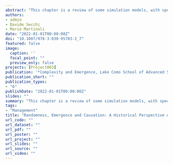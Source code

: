 ```yaml
---
abstract: "This chapter is a review of some simulation models, with special reference to social sciences. Three critical aspects are identified, i.e. randomness, emergence and causation, that may help understand the evolution and the main characteristics of these simulation models. Several examples illustrate the concepts of the paper."
authors:
- admin
- Davide Secchi
- Mario Martinoli
date: "2022-01-01T00:00:00Z"
doi: "10.1007/978-3-030-95703-2_7"
featured: false
image:
  caption: ''
  focal_point: ""
  preview_only: false
projects: [Project003]
publication: '*Complexity and Emergence, Lake Como School of Advanced Studies, Italy, July 22–27, 2018*, edited by S. Albeverio, E. Mastrogiacomo, E. Rosazza Gianin and S. Ugolini, Springer Proceedings in Mathematics & Statistics 383, Springer, pp. 163-195'
publication_short: ""
publication_types:
- "6"
publishDate: "2022-01-01T00:00:00Z"
slides: ""
summary: "This chapter is a review of some simulation models, with special reference to social sciences. Three critical aspects are identified, i.e. randomness, emergence and causation, that may help understand the evolution and the main characteristics of these simulation models. Several examples illustrate the concepts of the paper."
tags:
- "Management"
title: "Randomness, Emergence and Causation: A Historical Perspective of Simulation in the Social Sciences"
url_code: ""
url_dataset: ""
url_pdf: ""
url_poster: ""
url_project: ""
url_slides: ""
url_source: ""
url_video: ""
---
```


<script type="text/javascript" src="//cdn.plu.mx/widget-details.js"></script>
<a href="https://plu.mx/plum/a/?doi=10.1007/978-3-030-95703-2_7" class="plumx-details"></a>
